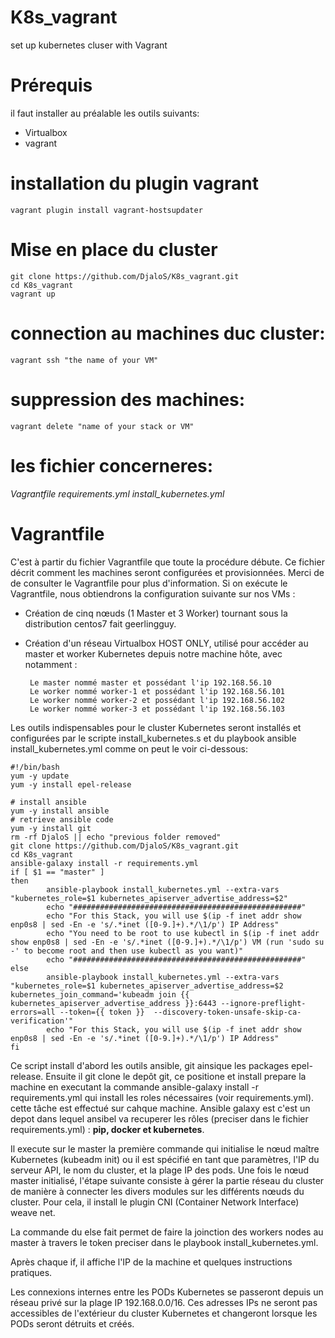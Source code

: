 # K8s_vagrant
set up kubernetes cluser with Vagrant 

# **Prérequis**
il faut installer au préalable les outils suivants:
 - Virtualbox
 - vagrant
 
 # installation du plugin vagrant
```shell
vagrant plugin install vagrant-hostsupdater
```
# Mise en place du cluster
```shell
git clone https://github.com/DjaloS/K8s_vagrant.git
cd K8s_vagrant
vagrant up
```
# connection au machines duc cluster:  
```shell
vagrant ssh "the name of your VM"
```
# suppression des machines: 
```shell
vagrant delete "name of your stack or VM"
```

# les fichier concerneres:

_Vagrantfile_
_requirements.yml_
_install_kubernetes.yml_

# Vagrantfile

C'est à partir du fichier Vagrantfile que toute la procédure débute. Ce fichier décrit comment les machines seront configurées et provisionnées.
Merci de de consulter le Vagrantfile pour plus d'information.
Si on exécute le Vagrantfile, nous obtiendrons la configuration suivante sur nos VMs :
 - Création de cinq nœuds (1 Master et 3 Worker) tournant sous la distribution centos7 fait geerlingguy.

 - Création d'un réseau Virtualbox HOST ONLY, utilisé pour accéder au master et worker Kubernetes depuis notre machine hôte, avec notamment :

        Le master nommé master et possédant l'ip 192.168.56.10
        Le worker nommé worker-1 et possédant l'ip 192.168.56.101
        Le worker nommé worker-2 et possédant l'ip 192.168.56.102
        Le worker nommé worker-3 et possédant l'ip 192.168.56.103
        

Les outils indispensables pour le cluster Kubernetes seront installés et configurées par le scripte install_kubernetes.s et du playbook ansible install_kubernetes.yml comme on peut le voir ci-dessous:

```shell
#!/bin/bash
yum -y update
yum -y install epel-release

# install ansible
yum -y install ansible
# retrieve ansible code
yum -y install git
rm -rf DjaloS || echo "previous folder removed"
git clone https://github.com/DjaloS/K8s_vagrant.git
cd K8s_vagrant
ansible-galaxy install -r requirements.yml
if [ $1 == "master" ]
then
        ansible-playbook install_kubernetes.yml --extra-vars "kubernetes_role=$1 kubernetes_apiserver_advertise_address=$2"
        echo "###################################################"
        echo "For this Stack, you will use $(ip -f inet addr show enp0s8 | sed -En -e 's/.*inet ([0-9.]+).*/\1/p') IP Address"
        echo "You need to be root to use kubectl in $(ip -f inet addr show enp0s8 | sed -En -e 's/.*inet ([0-9.]+).*/\1/p') VM (run 'sudo su -' to become root and then use kubectl as you want)"
        echo "###################################################"
else
        ansible-playbook install_kubernetes.yml --extra-vars "kubernetes_role=$1 kubernetes_apiserver_advertise_address=$2 kubernetes_join_command='kubeadm join {{ kubernetes_apiserver_advertise_address }}:6443 --ignore-preflight-errors=all --token={{ token }}  --discovery-token-unsafe-skip-ca-verification'"
        echo "For this Stack, you will use $(ip -f inet addr show enp0s8 | sed -En -e 's/.*inet ([0-9.]+).*/\1/p') IP Address"
fi
```

Ce script install d'abord les outils ansible, git ainsique les packages epel-release. Ensuite il git clone le depôt git, ce positione et install prepare la machine en executant la commande ansible-galaxy install -r requirements.yml qui install les roles nécessaires (voir requirements.yml). cette tâche est effectué sur cahque machine. 
Ansible galaxy est c'est un depot dans lequel ansibel va recuperer les rôles (preciser dans le fichier requirements.yml) : **pip, docker et kubernetes**.

Il execute sur le master la première commande qui initialise le nœud maître  Kubernetes (kubeadm init) ou il est spécifié en tant que paramètres, l'IP du serveur API, le nom du cluster, et la plage IP des pods. Une fois le nœud master initialisé, l'étape suivante consiste à gérer la partie réseau du cluster de manière à connecter les divers modules sur les différents nœuds du cluster. Pour cela, il install le plugin CNI (Container Network Interface) weave net. 

La commande du else fait permet de faire la joinction des workers nodes au master à travers le token preciser dans le playbook install_kubernetes.yml.

Après chaque if, il affiche l'IP de la machine et quelques instructions pratiques.

Les connexions internes entre les PODs Kubernetes se passeront depuis un réseau privé sur la plage IP 192.168.0.0/16. Ces adresses IPs ne seront pas accessibles de l'extérieur du cluster Kubernetes et changeront lorsque les PODs seront détruits et créés.


```yaml


```
   


